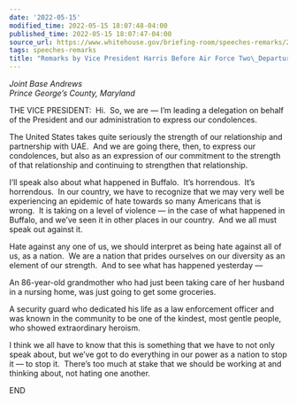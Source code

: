 ```yaml
---
date: '2022-05-15'
modified_time: 2022-05-15 18:07:48-04:00
published_time: 2022-05-15 18:07:47-04:00
source_url: https://www.whitehouse.gov/briefing-room/speeches-remarks/2022/05/15/remarks-by-vice-president-harris-before-air-force-two-departure-2/
tags: speeches-remarks
title: "Remarks by Vice President Harris Before Air Force Two\_Departure"
---
```

 
*Joint Base Andrews  
*Prince George’s County, Maryland**

THE VICE PRESIDENT:  Hi.  So, we are — I’m leading a delegation on
behalf of the President and our administration to express our
condolences.   
  
The United States takes quite seriously the strength of our relationship
and partnership with UAE.  And we are going there, then, to express our
condolences, but also as an expression of our commitment to the strength
of that relationship and continuing to strengthen that relationship.  
  
I’ll speak also about what happened in Buffalo.  It’s horrendous.  It’s
horrendous.  In our country, we have to recognize that we may very well
be experiencing an epidemic of hate towards so many Americans that is
wrong.  It is taking on a level of violence — in the case of what
happened in Buffalo, and we’ve seen it in other places in our country. 
And we all must speak out against it.  
  
Hate against any one of us, we should interpret as being hate against
all of us, as a nation.  We are a nation that prides ourselves on our
diversity as an element of our strength.  And to see what has happened
yesterday —  
  
An 86-year-old grandmother who had just been taking care of her husband
in a nursing home, was just going to get some groceries.  
  
A security guard who dedicated his life as a law enforcement officer and
was known in the community to be one of the kindest, most gentle people,
who showed extraordinary heroism.  
  
I think we all have to know that this is something that we have to not
only speak about, but we’ve got to do everything in our power as a
nation to stop it — to stop it.  There’s too much at stake that we
should be working at and thinking about, not hating one another.  
  
END                 
